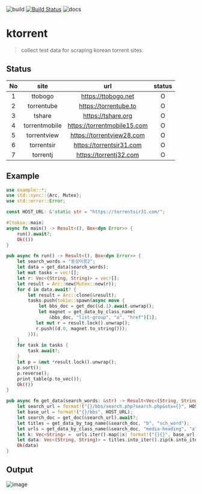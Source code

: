 ![build](https://github.com/daite/ktorrent-rs/workflows/Rust/badge.svg)
[![Build Status](https://travis-ci.com/daite/ktorrent.svg?branch=main)](https://travis-ci.com/daite/ktorrent)
![docs](https://docs.rs/ktorrent/badge.svg?version=0.1.0)
# ktorrent
> collect test data for scraping korean torrent sites.
## Status
| No |      site     |             url             | status |
|:--:|:-------------:|:---------------------------:|:------:|
|  1 |    ttobogo    | https://ttobogo.net         |    O   |
|  2 |   torrentube  | https://torrentube.to       |     O  |
|  3 |     tshare    | https://tshare.org          |     O  |
|  4 | torrentmobile | https://torrentmobile15.com |    O   |
|  5 | torrentview   | https://torrentview28.com  |    O   |
|  6 | torrentsir   | https://torrentsir31.com |    O   |
|  7 | torrentj   | https://torrentj32.com |    O   |
## Example
```rust
use example::*;
use std::sync::{Arc, Mutex};
use std::error::Error;

const HOST_URL: &'static str = "https://torrentsir31.com/";

#[tokio::main]
async fn main() -> Result<(), Box<dyn Error>> {
    run().await?;
    Ok(())
}

pub async fn run() -> Result<(), Box<dyn Error>> {
    let search_words = "동상이몽2";
    let data = get_data(search_words);
    let mut tasks = vec![];
    let r: Vec<(String, String)> = vec![];
    let result = Arc::new(Mutex::new(r));
    for d in data.await? {
        let result = Arc::clone(&result);
        tasks.push(tokio::spawn(async move {
            let bbs_doc = get_doc(&d.1).await.unwrap();
            let magnet = get_data_by_class_name(
                &bbs_doc, "list-group", "a", "href")[1];
           let mut r = result.lock().unwrap();
           r.push((d.0, magnet.to_string()));
        }));
    }
    for task in tasks {
        task.await?;
    }
    let p = &mut *result.lock().unwrap();
    p.sort();
    p.reverse();
    print_table(p.to_vec());
    Ok(())
}

pub async fn get_data(search_words: &str) -> Result<Vec<(String, String)>, Box<dyn Error>> {
    let search_url = format!("{}/bbs/search.php?search.php&stx={}", HOST_URL, search_words);
    let base_url = format!("{}/bbs", HOST_URL);
    let search_doc = get_doc(&search_url).await?;
    let titles = get_data_by_tag_name(&search_doc, "b", "sch_word");
    let urls = get_data_by_class_name(&search_doc, "media-heading", "a", "href");
    let k: Vec<String> =  urls.iter().map(|x| format!("{}{}", base_url, x.trim_start_matches(|c| c == '.'))).collect();
    let data: Vec<(String, String)> = titles.into_iter().zip(k.into_iter()).collect();
    Ok(data)
}
```
## Output
![image](https://raw.githubusercontent.com/daite/ktorrent-rs/main/images/sample.png)

